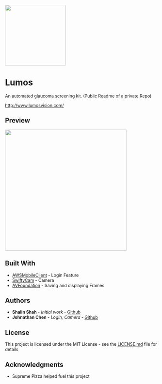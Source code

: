 <img height="200" width="auto" src="http://www.lumosvision.com/files/logo-icon-2.png">

# Lumos

An automated glaucoma screening kit. (Public Readme of a private Repo)

http://www.lumosvision.com/

## Preview

<img height="400" width="auto" src="http://www.lumosvision.com/files/lumos-wireframe.png">

## Built With

* [AWSMobileClient](http://www.aws.amazon.com) - Login Feature
* [SwiftyCam](https://github.com/Awalz/SwiftyCam) - Camera
* [AVFoundation](https://developer.apple.com/av-foundation/) - Saving and displaying Frames

## Authors

* **Shalin Shah** - *Initial work* - [Github](https://github.com/Johnathanachen)
* **Johnathan Chen** - *Login, Camera* - [Github](https://github.com/shalins)

## License

This project is licensed under the MIT License - see the [LICENSE.md](LICENSE.md) file for details

## Acknowledgments

* Supreme Pizza helped fuel this project
